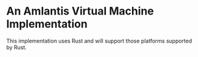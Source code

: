 # An Amlantis Virtual Machine Implementation

This implementation uses Rust and will support those platforms supported by Rust. 


